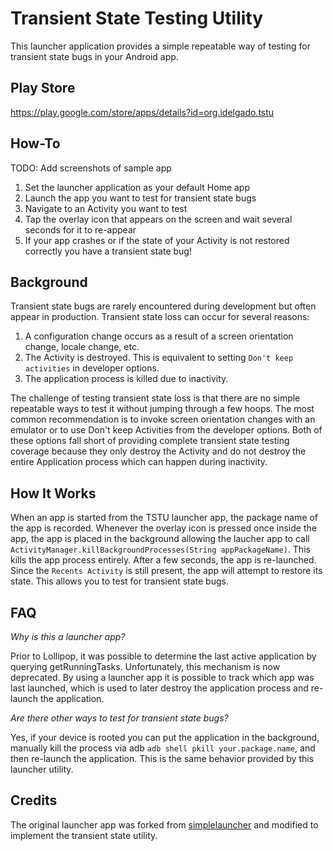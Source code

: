 # Transient State Testing Utility

This launcher application provides a simple repeatable way of testing for transient state bugs in your Android app.

## Play Store

https://play.google.com/store/apps/details?id=org.idelgado.tstu

## How-To

TODO: Add screenshots of sample app

1. Set the launcher application as your default Home app
2. Launch the app you want to test for transient state bugs
3. Navigate to an Activity you want to test
4. Tap the overlay icon that appears on the screen and wait several seconds for it to re-appear
5. If your app crashes or if the state of your Activity is not restored correctly you have a transient state bug!

## Background

Transient state bugs are rarely encountered during development but often appear in production. Transient state loss can occur for several reasons:

1. A configuration change occurs as a result of a screen orientation change, locale change, etc.
2. The Activity is destroyed. This is equivalent to setting `Don't keep activities` in developer options.
3. The application process is killed due to inactivity.

The challenge of testing transient state loss is that there are no simple repeatable ways to test it without jumping through a few hoops. The most common recommendation is to invoke screen orientation changes with an emulator or to use Don't keep Activities from the developer options. Both of these options fall short of providing complete transient state testing coverage because they only destroy the Activity and do not destroy the entire Application process which can happen during inactivity.

## How It Works

When an app is started from the TSTU launcher app, the package name of the app is recorded. Whenever the overlay icon is pressed once inside the app, the app is placed in the background allowing the laucher app to call ```ActivityManager.killBackgroundProcesses(String appPackageName)```. This kills the app process entirely. After a few seconds, the app is re-launched. Since the ```Recents Activity``` is still present, the app will attempt to restore its state. This allows you to test for transient state bugs.

## FAQ

*Why is this a launcher app?*

Prior to Lollipop, it was possible to determine the last active application by querying getRunningTasks. Unfortunately, this mechanism is now deprecated. By using a launcher app it is possible to track which app was last launched, which is used to later destroy the application process and re-launch the application.

*Are there other ways to test for transient state bugs?*

Yes, if your device is rooted you can put the application in the background, manually kill the process via adb ``` adb shell pkill your.package.name ```, and then re-launch the application. This is the same behavior provided by this launcher utility.


## Credits

The original launcher app was forked from [simplelauncher](https://github.com/arnabc/simplelauncher) and modified to implement the transient state utility.

